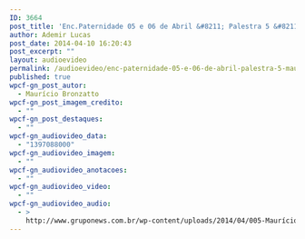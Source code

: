 ```yaml
---
ID: 3664
post_title: 'Enc.Paternidade 05 e 06 de Abril &#8211; Palestra 5 &#8211; Maurício Bronzatto'
author: Ademir Lucas
post_date: 2014-04-10 16:20:43
post_excerpt: ""
layout: audioevideo
permalink: /audioevideo/enc-paternidade-05-e-06-de-abril-palestra-5-mauricio-bronzatto
published: true
wpcf-gn_post_autor:
  - Maurício Bronzatto
wpcf-gn_post_imagem_credito:
  - ""
wpcf-gn_post_destaques:
  - ""
wpcf-gn_audiovideo_data:
  - "1397088000"
wpcf-gn_audiovideo_imagem:
  - ""
wpcf-gn_audiovideo_anotacoes:
  - ""
wpcf-gn_audiovideo_video:
  - ""
wpcf-gn_audiovideo_audio:
  - >
    http://www.gruponews.com.br/wp-content/uploads/2014/04/005-Maurício-Bronzatto-Domingo-Manhã-Parte-1.mp3
---
```

